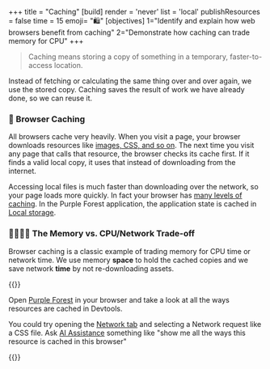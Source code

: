 +++
title = "Caching"
[build]
  render = 'never'
  list = 'local'
  publishResources = false
time = 15
emoji= "🛍️"
[objectives]
    1="Identify and explain how web browsers benefit from caching"
    2="Demonstrate how caching can trade memory for CPU"
+++

> Caching means storing a copy of something in a temporary, faster-to-access location. 

Instead of fetching or calculating the same thing over and over again, we use the stored copy. Caching saves the result of work we have already done, so we can reuse it. 

### 🔖 Browser Caching

All browsers cache very heavily. When you visit a page, your browser downloads resources like [images, CSS, and so on](https://developer.chrome.com/docs/devtools/sources). The next time you visit any page that calls that resource, the browser checks its cache first. If it finds a valid local copy, it uses that instead of downloading from the internet.

Accessing local files is much faster than downloading over the network, so your page loads more quickly. In fact your browser has [many levels of caching](https://developer.mozilla.org/en-US/docs/Web/HTTP/Guides/Caching#types_of_caches). In the Purple Forest application, the application state is cached in [Local storage](https://developer.chrome.com/docs/devtools/application).

### 🫱🏽‍🫲🏿 The Memory vs. CPU/Network Trade-off

Browser caching is a classic example of trading memory for CPU time or network time. We use memory **space** to hold the cached copies and we save network **time** by not re-downloading assets.

{{<note type="Activity" title="Activity">}}

Open [Purple Forest](https://github.com/CodeYourFuture/Module-Legacy-Code) in your browser and take a look at all the ways resources are cached in Devtools.

You could try opening the [Network tab](https://developer.chrome.com/docs/devtools/network) and selecting a Network request like a CSS file. Ask [AI Assistance](https://developer.chrome.com/docs/devtools/ai-assistance/network) something like "show me all the ways this resource is cached in this browser"

{{</note>}}